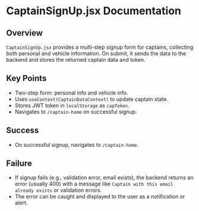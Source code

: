 # CaptainSignUp.jsx Documentation

## Overview
`CaptainSignUp.jsx` provides a multi-step signup form for captains, collecting both personal and vehicle information. On submit, it sends the data to the backend and stores the returned captain data and token.

## Key Points
- Two-step form: personal info and vehicle info.
- Uses `useContext(CaptainDataContext)` to update captain state.
- Stores JWT token in `localStorage` as `capToken`.
- Navigates to `/captain-home` on successful signup.

## Success
- On successful signup, navigates to `/captain-home`.

## Failure
- If signup fails (e.g., validation error, email exists), the backend returns an error (usually 400) with a message like `Captain with this email already exists` or validation errors.
- The error can be caught and displayed to the user as a notification or alert.
